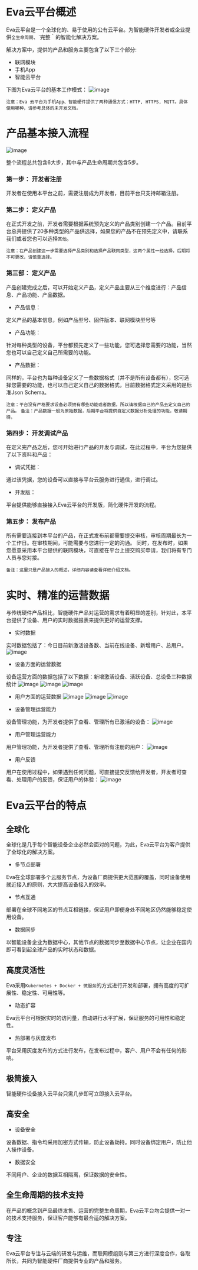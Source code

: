 # Eva云平台概述

Eva云平台是一个全球化的、易于使用的公有云平台。为智能硬件开发者或企业提供`全生命周期`、`完整｀的智能化解决方案。

解决方案中，提供的产品和服务主要包含了以下三个部分:
- 联网模块
- 手机App
- 智能云平台

下图为Eva云平台的基本工作模式：
![image](https://raw.githubusercontent.com/umasuo/eva-cloud/master/docs/res/basic_structure.png)

`注意：Eva 云平台为手机App、智能硬件提供了两种通信方式：HTTP, HTTPS, MQTT。具体使用哪种，请参考具体的未开发文档。`

# 产品基本接入流程
![image](https://raw.githubusercontent.com/umasuo/eva-cloud/master/docs/res/basic_flow.png)

整个流程总共包含6大步，其中与产品生命周期共包含5步。
### 第一步： 开发者注册
开发者在使用本平台之前，需要注册成为开发者，目前平台只支持邮箱注册。
### 第二步： 定义产品
在正式开发之前，开发者需要根据系统预先定义的产品类别创建一个产品。目前平台总共提供了20多种类型的产品供选择，如果您的产品不在预先定义中，请联系我们或者您也可以选择`其他`。

`注意：在产品创建这一步需要选择产品类别和选择产品联网类型，这两个属性一经选择，后期将不可更改，请慎重选择。`
### 第三部： 定义产品
产品创建完成之后，可以开始定义产品，定义产品主要从三个维度进行：产品信息、产品功能、产品数据。
- 产品信息： 

定义产品的基本信息，例如产品型号、固件版本、联网模块型号等

- 产品功能：

针对每种类型的设备，平台都预先定义了一些功能，您可选择您需要的功能，当然您也可以自己定义自己所需要的功能。

- 产品数据：

同样的，平台也为每种设备定义了一些数据格式（并不是所有设备都有），您可选择您需要的功能，也可以自己定义自己的数据格式，目前数据格式定义采用的是标准Json Schema。

`注意：平台没有严格要求设备必须拥有哪些功能或者数据，所以请根据自己的产品去定义自己的产品。`
`备注：产品数据一般为原始数据，后期平台将提供自定义数据分析处理的功能，敬请期待。`

### 第四步： 开发调试产品
在定义完产品之后，您可开始进行产品的开发与调试，在此过程中，平台为您提供了以下资料和产品：
- 调试凭据：

通过该凭据，您的设备可以直接与平台云服务进行通信，进行调试。

- 开发版：

平台提供能够直接接入Eva云平台的开发版，简化硬件开发的流程。

### 第五步： 发布产品
所有需要连接到本平台的产品，在正式发布前都需要提交审核，审核周期最长为一个工作日。在审核期间，可能需要与您进行一定的沟通。
同时，在发布时，如果您愿意采用本平台提供的联网模块，可直接在平台上提交购买申请，我们将有专门人员与您对接。

`备注：这里只是产品接入的概述，详细内容请查看详细介绍文档。`

# 实时、精准的运营数据
与传统硬件产品相比，智能硬件产品对运营的需求有着明显的差别，针对此，本平台提供了设备、用户的实时数据报表来提供更好的运营支撑。

- 实时数据

实时数据包括了：今日目前新激活设备数、当前在线设备、新增用户、总用户。
![image](https://raw.githubusercontent.com/umasuo/eva-cloud/master/docs/res/report_realtime.png)

- 设备方面的运营数据

设备运营方面的数据包括了以下数据：新增激活设备、活跃设备、总设备三种数据统计
![image](https://raw.githubusercontent.com/umasuo/eva-cloud/master/docs/res/report_increase_device.png)
![image](https://raw.githubusercontent.com/umasuo/eva-cloud/master/docs/res/report_activity_device.png)
![image](https://raw.githubusercontent.com/umasuo/eva-cloud/master/docs/res/report_total_device.png)

- 用户方面的运营数据
![image](https://raw.githubusercontent.com/umasuo/eva-cloud/master/docs/res/report_increase_user.png)
![image](https://raw.githubusercontent.com/umasuo/eva-cloud/master/docs/res/report_activity_user.png)
![image](https://raw.githubusercontent.com/umasuo/eva-cloud/master/docs/res/report_total_user.png)

- 设备管理运营能力

设备管理功能，为开发者提供了查看、管理所有已激活的设备：
![image](https://raw.githubusercontent.com/umasuo/eva-cloud/master/docs/res/device_manager.png)

- 用户管理运营能力

用户管理功能，为开发者提供了查看、管理所有注册的用户：
![image](https://raw.githubusercontent.com/umasuo/eva-cloud/master/docs/res/user_manager.png)

- 用户反馈

用户在使用过程中，如果遇到任何问题，可直接提交反馈给开发者，开发者可查看、处理用户的反馈，保证用户的体验：
![image](https://raw.githubusercontent.com/umasuo/eva-cloud/master/docs/res/feedback.png)

# Eva云平台的特点

## 全球化
全球化是几乎每个智能设备企业必然会面对的问题，为此，Eva云平台为客户提供了全球化的解决方案。
- 多节点部署

Eva在全球部署多个云服务节点，为设备厂商提供更大范围的覆盖，同时设备使用就近接入的原则，大大提高设备接入的效率。

- 节点互通

部署在全球不同地区的节点互相链接，保证用户即便身处不同地区仍然能够稳定使用设备。

- 数据同步

以智能设备企业为数据中心，其他节点的数据同步至数据中心节点，让企业在国内即可看到起全球产品的实时状态和数据。

## 高度灵活性
Eva采用`Kubernetes + Docker + 微服务`的方式进行开发和部署，拥有高度的可扩展性、稳定性、可用性等。
- 动态扩容

Eva云平台可根据实时的访问量，自动进行水平扩展，保证服务的可用性和稳定性。

- 热部署与灰度发布

平台采用灰度发布的方式进行发布，在发布过程中，客户、用户不会有任何的影响。

## 极简接入
智能硬件设备接入云平台只需几步即可立即接入云平台。

## 高安全
- 设备安全

设备数据、指令均采用加密方式传输，防止设备劫持。同时设备绑定用户，防止他人操作设备。

- 数据安全

不同用户、企业的数据互相隔离，保证数据的安全性。

## 全生命周期的技术支持
在产品的概念到产品最终发售、运营的完整生命周期，Eva云平台均会提供一对一的技术支持服务，保证客户能够有最合适的解决方案。

## 专注
Eva云平台专注与云端的研发与运维，而联网模组则与第三方进行深度合作，各取所长，共同为智能硬件厂商提供专业的产品和服务。

